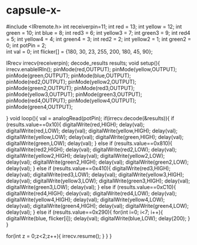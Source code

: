 capsule-x-
==========
#include <IRremote.h>
int receiverpin=11;
int red = 13;
int yellow = 12;
int green = 10;
int blue = 8;
int red3 = 6;
int yellow3 = 7;
int green3 = 9;
int red4 = 5;
int yellow4 = 4;
int green4 = 3;
int red2 = 2;
int yellow2 = 1;
int green2 = 0;
int potPin = 2;  
int val = 0;
int flicker[] = {180, 30, 23, 255, 200, 180, 45, 90};




IRrecv irrecv(receiverpin);
decode_results results;
void setup(){
  irrecv.enableIRIn();
  pinMode(red,OUTPUT);
  pinMode(yellow,OUTPUT);
  pinMode(green,OUTPUT);
  pinMode(blue,OUTPUT);
  pinMode(red2,OUTPUT);
  pinMode(yellow2,OUTPUT);
  pinMode(green2,OUTPUT);
  pinMode(red3,OUTPUT);
  pinMode(yellow3,OUTPUT);
  pinMode(green3,OUTPUT);
  pinMode(red4,OUTPUT);
  pinMode(yellow4,OUTPUT);
  pinMode(green4,OUTPUT);
  
}
void loop(){
  val = analogRead(potPin);
  if(irrecv.decode(&results)){
    if (results.value==0x10){
    digitalWrite(red,HIGH);
    delay(val);
    digitalWrite(red,LOW);
    delay(val);
    digitalWrite(yellow,HIGH);
    delay(val);
    digitalWrite(yellow,LOW);
    delay(val);
    digitalWrite(green,HIGH);
    delay(val);
    digitalWrite(green,LOW);
    delay(val);
  }
   else if (results.value==0x810){
    digitalWrite(red2,HIGH);
    delay(val);
    digitalWrite(red2,LOW);
    delay(val);
    digitalWrite(yellow2,HIGH);
    delay(val);
    digitalWrite(yellow2,LOW);
    delay(val);
    digitalWrite(green2,HIGH);
    delay(val);
    digitalWrite(green2,LOW);
    delay(val);
  }
  else if (results.value==0x410){
    digitalWrite(red3,HIGH);
    delay(val);
    digitalWrite(red3,LOW);
    delay(val);
    digitalWrite(yellow3,HIGH);
    delay(val);
    digitalWrite(yellow3,LOW);
    digitalWrite(green3,HIGH);
    delay(val);
    digitalWrite(green3,LOW);
    delay(val);
  }
  else if (results.value==0xC10){
    digitalWrite(red4,HIGH);
    delay(val);
    digitalWrite(red4,LOW);
    delay(val);
    digitalWrite(yellow4,HIGH);
    delay(val);
    digitalWrite(yellow4,LOW);
    delay(val);
    digitalWrite(green4,HIGH);
    delay(val);
    digitalWrite(green4,LOW);
    delay(val);
  }
    else if (results.value==0x290){
      for(int i=0; i<7; i++){
      digitalWrite(blue, flicker[i]);
      delay(val);
      digitalWrite(blue,LOW);
      delay(200);
  }
    }
  
  for(int z = 0;z<2;z++){
  irrecv.resume();
}
  }
}



